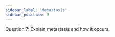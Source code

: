 ```yaml
---
sidebar_label: 'Metastasis'
sidebar_position: 9
---
```

Question 7: Explain metastasis and how it occurs: